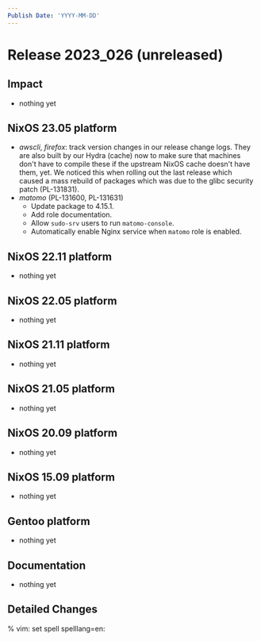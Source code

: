 ```yaml
---
Publish Date: 'YYYY-MM-DD'
---
```


# Release 2023_026 (unreleased)

## Impact

- nothing yet

## NixOS 23.05 platform

- *awscli*, *firefox*: track version changes in our release change logs. They
  are also built by our Hydra (cache) now to make sure that machines don't
  have to compile these if the upstream NixOS cache doesn't have them, yet.
  We noticed this when rolling out the last release which caused a mass
  rebuild of packages which was due to the glibc security patch (PL-131831).
- *matomo* (PL-131600, PL-131631)
  - Update package to 4.15.1.
  - Add role documentation.
  - Allow `sudo-srv` users to run `matomo-console`.
  - Automatically enable Nginx service when `matomo` role is enabled.


## NixOS 22.11 platform

- nothing yet

## NixOS 22.05 platform

- nothing yet

## NixOS 21.11 platform

- nothing yet

## NixOS 21.05 platform

- nothing yet

## NixOS 20.09 platform

- nothing yet

## NixOS 15.09 platform

- nothing yet

## Gentoo platform

- nothing yet

## Documentation

- nothing yet

## Detailed Changes

% vim: set spell spelllang=en:
